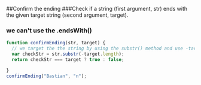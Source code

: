 ##Confirm the ending
###Check if a string (first argument, str) ends with the given target string (second argument, target).
### we can't use the .endsWith()

```javascript
function confirmEnding(str, target) {
  // we target the the string by using the substr() method and use -target to target the end of the string
  var checkStr = str.substr(-target.length);
  return checkStr === target ? true : false;

}
confirmEnding("Bastian", "n");
```
